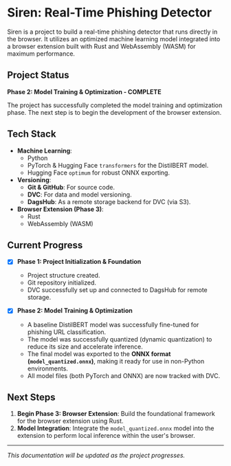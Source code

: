 # Siren: Real-Time Phishing Detector

Siren is a project to build a real-time phishing detector that runs directly in the browser. It utilizes an optimized machine learning model integrated into a browser extension built with Rust and WebAssembly (WASM) for maximum performance.

## Project Status

**Phase 2: Model Training & Optimization - COMPLETE**

The project has successfully completed the model training and optimization phase. The next step is to begin the development of the browser extension.

## Tech Stack

*   **Machine Learning**:
    *   Python
    *   PyTorch & Hugging Face `transformers` for the DistilBERT model.
    *   Hugging Face `optimum` for robust ONNX exporting.
*   **Versioning**:
    *   **Git & GitHub**: For source code.
    *   **DVC**: For data and model versioning.
    *   **DagsHub**: As a remote storage backend for DVC (via S3).
*   **Browser Extension (Phase 3)**:
    *   Rust
    *   WebAssembly (WASM)

## Current Progress

-   [x] **Phase 1: Project Initialization & Foundation**
    -   Project structure created.
    -   Git repository initialized.
    -   DVC successfully set up and connected to DagsHub for remote storage.

-   [x] **Phase 2: Model Training & Optimization**
    -   A baseline DistilBERT model was successfully fine-tuned for phishing URL classification.
    -   The model was successfully quantized (dynamic quantization) to reduce its size and accelerate inference.
    -   The final model was exported to the **ONNX format (`model_quantized.onnx`)**, making it ready for use in non-Python environments.
    -   All model files (both PyTorch and ONNX) are now tracked with DVC.

## Next Steps

1.  **Begin Phase 3: Browser Extension**: Build the foundational framework for the browser extension using Rust.
2.  **Model Integration**: Integrate the `model_quantized.onnx` model into the extension to perform local inference within the user's browser.

---
*This documentation will be updated as the project progresses.*
